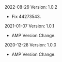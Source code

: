 2022-08-29 Version: 1.0.2
- Fix 44273543.

2021-01-07 Version: 1.0.1
- AMP Version Change.

2020-12-28 Version: 1.0.0
- AMP Version Change.

